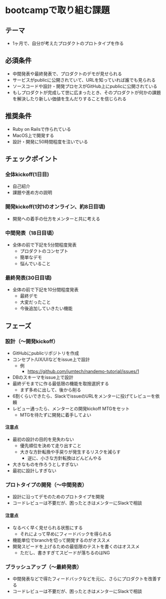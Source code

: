 # bootcampで取り組む課題
## テーマ
- 1ヶ月で、自分が考えたプロダクトのプロトタイプを作る

## 必須条件
- 中間発表や最終発表で、プロダクトのデモが見せられる
- サービスがpublicに公開されていて、URLを知っていれば誰でも見られる
- ソースコードや設計・開発プロセスがGitHub上にpublicに公開されている
- もしプロダクトが完成して世に広まったとき、そのプロダクトが何かの課題を解決したり新しい価値を生んだりすることを信じられる

## 推奨条件
- Ruby on Railsで作られている
- MacOS上で開発する
- 設計・開発に50時間程度を注いでいる

## チェックポイント
### 全体kickoff(1日目)
- 自己紹介
- 課題や進め方の説明

### 開発kickoff(1対1のオンライン、約8日目頃)
- 開発への着手の仕方をメンターと共に考える

### 中間発表（18日目頃）
- 全体の前で下記を5分間程度発表
    - プロダクトのコンセプト
    - 簡単なデモ
    - 悩んでいること

### 最終発表(30日目頃)
- 全体の前で下記を10分間程度発表
    - 最終デモ
    - 大変だったこと
    - 今後追加していきたい機能

## フェーズ
### 設計（〜開発kickoff）
- GitHubにpublicリポジトリを作成
- コンセプト/UX/UIなどをissue上で設計
    - 例
        - https://github.com/jumtech/nandemo-tutorial/issues/1
- DBのスキーマをissue上で設計
- 最終デモまでに作る最低限の機能を取捨選択する
    - まず多めに出して、後から削る
- 6割くらいできたら、SlackでissueのURLをメンターに投げてレビューを依頼
- レビュー通ったら、メンターとの開発kickoff MTGをセット
    - MTGを待たずに開発に着手してよい

#### 注意点
- 最初の設計の目的を見失わない
    - 優先順位を決めて走り出すこと
    - 大きな方針転換や手戻りが発生するリスクを減らす
        - 逆に、小さな方針転換はどんどんやる
- 大きなものを作ろうとしすぎない
- 最初に設計しすぎない

### プロトタイプの開発（〜中間発表）
- 設計に沿ってデモのためのプロトタイプを開発
- コードレビューは不要だが、困ったときはメンターにSlackで相談

#### 注意点
- なるべく早く見せられる状態にする
    - それによって早めにフィードバックを得られる
- 機能単位でbranchを切って開発するのがオススメ
- 開発スピードを上げるための最低限のテストを書くのはオススメ
    - ただし、書きすぎてスピードが落ちるのはNG

### ブラッシュアップ（〜最終発表）
- 中間発表などで得たフィードバックなどを元に、さらにプロダクトを改善する
- コードレビューは不要だが、困ったときはメンターにSlackで相談
